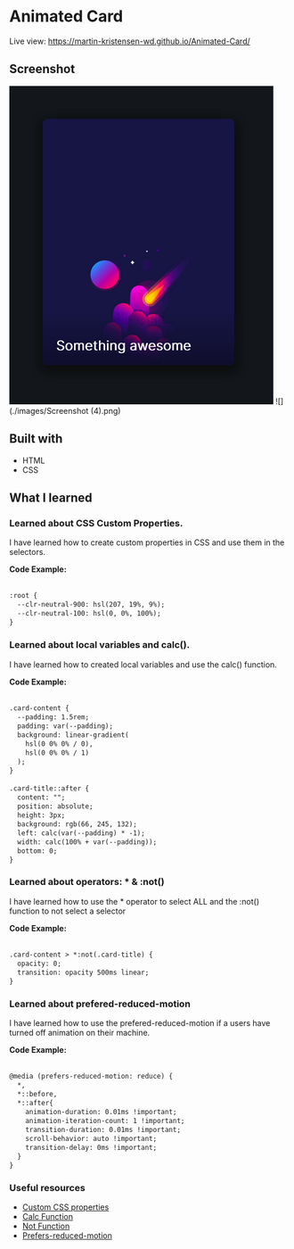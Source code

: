 # Animated Card 

Live view: https://martin-kristensen-wd.github.io/Animated-Card/


## Screenshot

![](./images/1.PNG)
![](./images/Screenshot (4).png)


## Built with

- HTML
- CSS 


## What I learned

### Learned about CSS Custom Properties. 

I have learned how to create custom properties in CSS and use them in the selectors. 

**Code Example:** 
<pre><code>
:root {
  --clr-neutral-900: hsl(207, 19%, 9%); 
  --clr-neutral-100: hsl(0, 0%, 100%); 
}
</code></pre>


### Learned about local variables and calc(). 

I have learned how to created local variables and use the calc() function.

**Code Example:**
<pre><code>
.card-content {
  --padding: 1.5rem; 
  padding: var(--padding);
  background: linear-gradient(
    hsl(0 0% 0% / 0), 
    hsl(0 0% 0% / 1)
  ); 
}

.card-title::after {
  content: "";
  position: absolute;
  height: 3px; 
  background: rgb(66, 245, 132);
  left: calc(var(--padding) * -1); 
  width: calc(100% + var(--padding));
  bottom: 0; 
}
</code></pre>

### Learned about operators: * & :not()

I have learned how to use the * operator to select ALL and the :not() function to not select a selector

**Code Example:**

<pre><code>
.card-content > *:not(.card-title) {
  opacity: 0;
  transition: opacity 500ms linear;
}
</code></pre>

### Learned about prefered-reduced-motion 

I have learned how to use the prefered-reduced-motion if a users have turned off animation on their machine. 

**Code Example:**
<pre><code>
@media (prefers-reduced-motion: reduce) {
  *,
  *::before, 
  *::after{
    animation-duration: 0.01ms !important;
    animation-iteration-count: 1 !important;
    transition-duration: 0.01ms !important;
    scroll-behavior: auto !important;
    transition-delay: 0ms !important;
  }
}
</code></pre>

### Useful resources

- [Custom CSS properties](https://developer.mozilla.org/en-US/docs/Web/CSS/Using_CSS_custom_properties)
- [Calc Function](https://developer.mozilla.org/en-US/docs/Web/CSS/calc())
- [Not Function](https://developer.mozilla.org/en-US/docs/Web/CSS/:not)
- [Prefers-reduced-motion](https://developer.mozilla.org/en-US/docs/Web/CSS/@media/prefers-reduced-motion)
